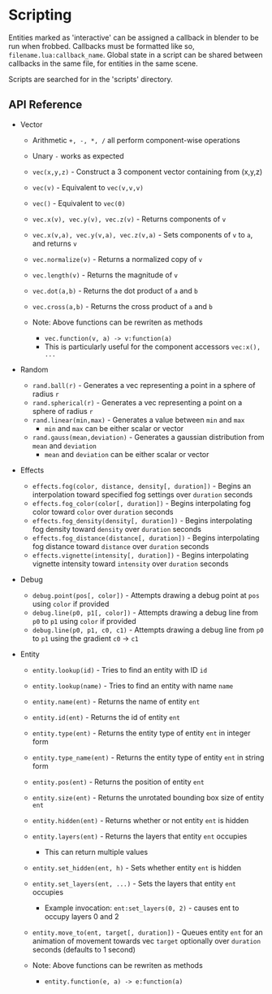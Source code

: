 Scripting
=========

Entities marked as 'interactive' can be assigned a callback in blender to be run when frobbed.
Callbacks must be formatted like so, `filename.lua:callback_name`. 
Global state in a script can be shared between callbacks in the same file, for entities in the same scene.

Scripts are searched for in the 'scripts' directory.

API Reference
-------------
- Vector
	- Arithmetic `+, -, *, /` all perform component-wise operations
	- Unary `-` works as expected
	- `vec(x,y,z)` - Construct a 3 component vector containing from (x,y,z)
	- `vec(v)` - Equivalent to `vec(v,v,v)`
	- `vec()` - Equivalent to `vec(0)`

	- `vec.x(v), vec.y(v), vec.z(v)` - Returns components of `v`
	- `vec.x(v,a), vec.y(v,a), vec.z(v,a)` - Sets components of `v` to `a`, and returns `v`
	- `vec.normalize(v)` - Returns a normalized copy of `v`
	- `vec.length(v)` - Returns the magnitude of `v`
	- `vec.dot(a,b)` - Returns the dot product of `a` and `b`
	- `vec.cross(a,b)` - Returns the cross product of `a` and `b`
	- Note: Above functions can be rewriten as methods
		- `vec.function(v, a) -> v:function(a)`
		- This is particularly useful for the component accessors `vec:x(), ...`

- Random
	- `rand.ball(r)` - Generates a vec representing a point in a sphere of radius `r`
	- `rand.spherical(r)` - Generates a vec representing a point on a sphere of radius `r`
	- `rand.linear(min,max)` - Generates a value between `min` and `max`
		- `min` and `max` can be either scalar or vector
	- `rand.gauss(mean,deviation)` - Generates a gaussian distribution from `mean` and `deviation`
		- `mean` and `deviation` can be either scalar or vector

- Effects
	- `effects.fog(color, distance, density[, duration])` - Begins an interpolation toward specified fog settings over `duration` seconds
	- `effects.fog_color(color[, duration])` - Begins interpolating fog color toward `color` over `duration` seconds
	- `effects.fog_density(density[, duration])` - Begins interpolating fog density toward `density` over `duration` seconds
	- `effects.fog_distance(distance[, duration])` - Begins interpolating fog distance toward `distance` over `duration` seconds
	- `effects.vignette(intensity[, duration])` - Begins interpolating vignette intensity toward `intensity` over `duration` seconds

- Debug
	- `debug.point(pos[, color])` - Attempts drawing a debug point at `pos` using `color` if provided
	- `debug.line(p0, p1[, color])` - Attempts drawing a debug line from `p0` to `p1` using `color` if provided
	- `debug.line(p0, p1, c0, c1)` - Attempts drawing a debug line from `p0` to `p1` using the gradient `c0` -> `c1`

- Entity
	- `entity.lookup(id)` - Tries to find an entity with ID `id`
	- `entity.lookup(name)` - Tries to find an entity with name `name`
	- `entity.name(ent)` - Returns the name of entity `ent`
	- `entity.id(ent)` - Returns the id of entity `ent`
	- `entity.type(ent)` - Returns the entity type of entity `ent` in integer form
	- `entity.type_name(ent)` - Returns the entity type of entity `ent` in string form
	- `entity.pos(ent)` - Returns the position of entity `ent`
	- `entity.size(ent)` - Returns the unrotated bounding box size of entity `ent`
	- `entity.hidden(ent)` - Returns whether or not entity `ent` is hidden
	- `entity.layers(ent)` - Returns the layers that entity `ent` occupies
		- This can return multiple values
		
	- `entity.set_hidden(ent, h)` - Sets whether entity `ent` is hidden
	- `entity.set_layers(ent, ...)` - Sets the layers that entity `ent` occupies
		- Example invocation: `ent:set_layers(0, 2)` - causes ent to occupy layers 0 and 2

	- `entity.move_to(ent, target[, duration])` - Queues entity `ent` for an animation of movement towards vec `target` optionally over `duration` seconds (defaults to 1 second)

	- Note: Above functions can be rewriten as methods
		- `entity.function(e, a) -> e:function(a)`